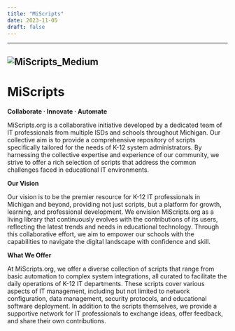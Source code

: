```yaml
---
title: "MiScripts"
date: 2023-11-05
draft: false
---
```

---
![MiScripts_Medium](https://miscripts.org/images/miscripts_only_225.png)
---
# MiScripts
__Collaborate · Innovate · Automate__

MiScripts.org is a collaborative initiative developed by a dedicated team of IT professionals from multiple ISDs and schools throughout Michigan. Our collective aim is to provide a comprehensive repository of scripts specifically tailored for the needs of K-12 system administrators. By harnessing the collective expertise and experience of our community, we strive to offer a rich selection of scripts that address the common challenges faced in educational IT environments.

__Our Vision__

Our vision is to be the premier resource for K-12 IT professionals in Michigan and beyond, providing not just scripts, but a platform for growth, learning, and professional development. We envision MiScripts.org as a living library that continuously evolves with the contributions of its users, reflecting the latest trends and needs in educational technology. Through this collaborative effort, we aim to empower our schools with the capabilities to navigate the digital landscape with confidence and skill.

__What We Offer__

At MiScripts.org, we offer a diverse collection of scripts that range from basic automation to complex system integrations, all curated to facilitate the daily operations of K-12 IT departments. These scripts cover various aspects of IT management, including but not limited to network configuration, data management, security protocols, and educational software deployment. In addition to the scripts themselves, we provide a supportive network for IT professionals to exchange ideas, offer feedback, and share their own contributions.

